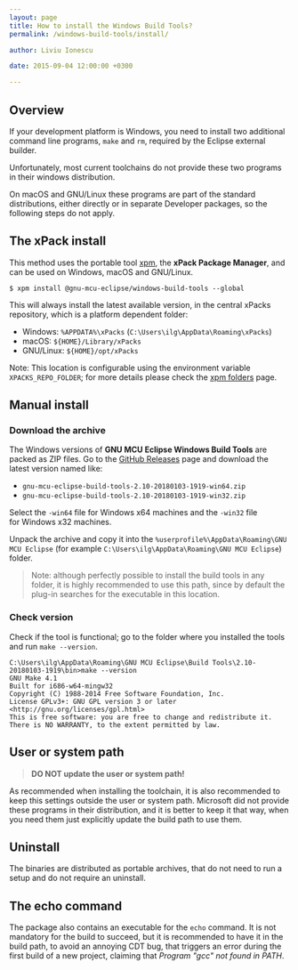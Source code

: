 ```yaml
---
layout: page
title: How to install the Windows Build Tools?
permalink: /windows-build-tools/install/

author: Liviu Ionescu

date: 2015-09-04 12:00:00 +0300

---
```


## Overview

If your development platform is Windows, you need to install two additional command line programs, `make` and `rm`, required by the Eclipse external builder.

Unfortunately, most current toolchains do not provide these two programs in their windows distribution.

On macOS and GNU/Linux these programs are part of the standard distributions, either directly or in separate Developer packages, so the following steps do not apply.

## The xPack install 

This method uses the portable tool [xpm](https://www.npmjs.com/package/xpm), the **xPack Package Manager**, and can be used on Windows, macOS and GNU/Linux.

```console
$ xpm install @gnu-mcu-eclipse/windows-build-tools --global
```

This will always install the latest available version, in the central xPacks repository, which is a platform dependent folder:

* Windows: `%APPDATA%\xPacks` (`C:\Users\ilg\AppData\Roaming\xPacks`)
* macOS: `${HOME}/Library/xPacks`
* GNU/Linux: `${HOME}/opt/xPacks`

Note: This location is configurable using the environment variable `XPACKS_REPO_FOLDER`; for more details please check the [xpm folders](https://xpack.github.io/xpm/files/folders/) page.

## Manual install

### Download the archive

The Windows versions of **GNU MCU Eclipse Windows Build Tools** are packed as ZIP files. Go to the [GitHub Releases](https://github.com/gnu-mcu-eclipse/windows-build-tools/releases) page and download the latest version named like:

- `gnu-mcu-eclipse-build-tools-2.10-20180103-1919-win64.zip`
- `gnu-mcu-eclipse-build-tools-2.10-20180103-1919-win32.zip`

Select the `-win64` file for Windows x64 machines and the `-win32` file for Windows x32 machines.

Unpack the archive and copy it into the `%userprofile%\AppData\Roaming\GNU MCU Eclipse` (for example `C:\Users\ilg\AppData\Roaming\GNU MCU Eclipse`) folder.

> Note: although perfectly possible to install the build tools in any folder, it is highly recommended to use this path, since by default the plug-in searches for the executable in this location.

### Check version

Check if the tool is functional; go to the folder where you installed the tools and run `make --version`.

```console
C:\Users\ilg\AppData\Roaming\GNU MCU Eclipse\Build Tools\2.10-20180103-1919\bin>make --version
GNU Make 4.1
Built for i686-w64-mingw32
Copyright (C) 1988-2014 Free Software Foundation, Inc.
License GPLv3+: GNU GPL version 3 or later <http://gnu.org/licenses/gpl.html>
This is free software: you are free to change and redistribute it.
There is NO WARRANTY, to the extent permitted by law.
```

## User or system path

> **DO NOT update the user or system path!**

As recommended when installing the toolchain, it is also recommended to keep this settings outside the user or system path. Microsoft did not provide these programs in their distribution, and it is better to keep it that way, when you need them just explicitly update the build path to use them.

## Uninstall

The binaries are distributed as portable archives, that do not need to run a setup and do not require an uninstall.

## The echo command

The package also contains an executable for the `echo` command. It is not mandatory for the build to succeed, but it is recommended to have it in the build path, to avoid an annoying CDT bug, that triggers an error during the first build of a new project, claiming that _Program "gcc" not found in PATH_.
